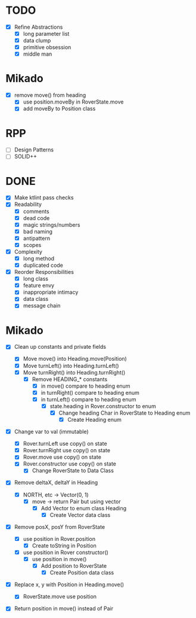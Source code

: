 # TODO
- [x] Refine Abstractions
  - [x] long parameter list
  - [x] data clump
  - [x] primitive obsession
  - [x] middle man

# Mikado
- [x] remove move() from heading
  - [x] use position.moveBy in RoverState.move
  - [x] add moveBy to Position class

# RPP
- [ ] Design Patterns
- [ ] SOLID++

# DONE
- [x] Make ktlint pass checks
- [x] Readability
  - [x] comments
  - [x] dead code
  - [x] magic strings/numbers
  - [x] bad naming
  - [x] antipattern
  - [x] scopes
- [x] Complexity
  - [x] long method
  - [x] duplicated code
- [x] Reorder Responsibilities
  - [x] long class
  - [x] feature envy
  - [x] inappropriate intimacy
  - [x] data class
  - [x] message chain

# Mikado
- [x] Clean up constants and private fields
  - [x] Move move() into Heading.move(Position)
  - [x] Move turnLeft() into Heading.turnLeft()
  - [x] Move turnRight() into Heading.turnRight()
    - [x] Remove HEADING_* constants
      - [x] in move() compare to heading enum
      - [x] in turnRight() compare to heading enum
      - [x] in turnLeft() compare to heading enum
        - [x] state.heading in Rover.constructor to enum
          - [x] Change heading Char in RoverState to Heading enum
            - [x] Create Heading enum
- [x] Change var to val (immutable)
  - [x] Rover.turnLeft use copy() on state
  - [x] Rover.turnRight use copy() on state
  - [x] Rover.move use copy() on state
  - [x] Rover.constructor use copy() on state
    - [x] Change RoverState to Data Class
- [x] Remove deltaX, deltaY in Heading
  - [x] NORTH, etc -> Vector(0, 1)
    - [x] move -> return Pair but using vector
      - [x] Add Vector to enum class Heading
        - [x] Create Vector data class
- [x] Remove posX, posY from RoverState
  - [x] use position in Rover.position
    - [x] Create toString in Position
  - [x] use position in Rover constructor()
    - [x] use position in move()
      - [x] Add position to RoverState
        - [x] Create Position data class
- [x] Replace x, y with Position in Heading.move()
  - [x] RoverState.move use position
- [x] Return position in move() instead of Pair

